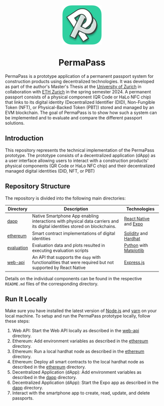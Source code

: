 <p align="center">
  <img src="./dapp/assets/logo.png" width="auto" height="128">
</p>

<h1 align="center">PermaPass</h1>

PermaPass is a prototype application of a permanent passport system for construction products using decentralized technologies. It was developed as part of the author's Master's Thesis at the [University of Zurich](https://www.uzh.ch/en.html) in collaboration with [ETH Zurich](https://ethz.ch/en.html) in the spring semester 2024. A permanent passport consists of a physical component (QR Code or HaLo NFC chip) that links to its digital identity (Decentralized Identifier (DID), Non-Fungible Token (NFT), or Physical-Backed Token (PBT)) stored and managed by an EVM blockchain. The goal of PermaPass is to show how such a system can be implemented and to evaluate and compare the different passport solutions.

## Introduction

This repository represents the technical implementation of the PermaPass prototype. The prototype consists of a decentralized application (dApp) as a user interface allowing users to interact with a construction products' physical components (QR Code or HaLo NFC chip) and their decentralized managed digital identities (DID, NFT, or PBT)

## Repository Structure

The repository is divided into the following main directories:

| Directory                  | Description                                                                                                               | Technologies                                                                 |
| -------------------------- | ------------------------------------------------------------------------------------------------------------------------- | ---------------------------------------------------------------------------- |
| [dapp](./dapp)             | Native Smartphone App enabling interactions with physical data carriers and its digital identities stored on blockchains. | [React Native](https://reactnative.dev) and [Expo](https://docs.expo.dev)    |
| [ethereum](./ethereum)     | Smart contract implementations of digital identities                                                                      | [Solidity](https://docs.soliditylang.org) and [Hardhat](https://hardhat.org) |
| [evaluation](./evaluation) | Evaluation data and plots resulted in executing evaluation scripts                                                        | [Python](https://vuejs.org) with [Matplotlib](https://matplotlib.org)        |
| [web-api](./web-api)       | An API that supports the `dapp` with functionalities that were required but not supported by React Native                 | [Express.js](https://expressjs.com)                                          |

Details on the individual components can be found in the respective `README.md` files of the corresponding directory.

## Run It Locally

Make sure you have installed the latest version of [Node.js](https://nodejs.org/) and [yarn](https://yarnpkg.com/) on your local machine. To setup and run the PermaPass prototype locally, follow these steps:

1. Web API: Start the Web API locally as described in the [web-api](./web-api) directory.
2. Ethereum: Add environment variables as described in the [ethereum](./ethereum) directory.
3. Ethereum: Run a local hardhat node as described in the [ethereum](./ethereum) directory.
4. Ethereum: Deploy all smart contracts to the local hardhat node as described in the [ethereum](./ethereum) directory.
5. Decentralized Application (dApp): Add environment variables as described in the [dapp](./dapp) directory.
6. Decentralized Application (dApp): Start the Expo app as described in the [dapp](./dapp) directory.
7. Interact with the smartphone app to create, read, update, and delete passports.
